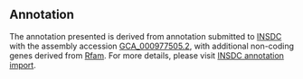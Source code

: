 

Annotation
----------

The annotation presented is derived from annotation submitted to
[INSDC](http://www.insdc.org) with the assembly accession
[GCA\_000977505.2](http://www.ebi.ac.uk/ena/data/view/GCA_000977505.2),
with additional non-coding genes derived from
[Rfam](http://rfam.xfam.org/). For more details, please visit [INSDC
annotation
import](http://ensemblgenomes.org/info/data/insdc_annotation).
